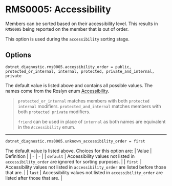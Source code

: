 # RMS0005: Accessibility

Members can be sorted based on their accessibility level. This results in `RMS0005` being reported on the member that is out of order.

This option is used during the `accessibility` sorting stage.

## Options

```editorconfig
dotnet_diagnostic.rms0005.accessibility_order = public, protected_or_internal, internal, protected, private_and_internal, private
```

The default value is listed above and contains all possible values. The names come from the Roslyn enum [Accessibility](https://docs.microsoft.com/en-us/dotnet/api/microsoft.codeanalysis.accessibility).

> `protected_or_internal` matches members with both `protected internal` modifiers.
> `protected_and_internal` matches members with both `protected private` modifiers.
>
> `friend` can be used in place of `internal` as both names are equivalent in the `Accessibility` enum.

___

```editorconfig
dotnet_diagnostic.rms0005.unknown_accessibility_order = first
```

The default value is listed above. Choices for this option are:
| Value | Definition |
| - | - |
| `default` | Accessibility values not listed in `accessibility_order` are ignored for sorting purposes. |
| `first` | Accessibility values not listed in `accessibility_order` are listed before those that are. |
| `last` | Accessibility values not listed in `accessibility_order` are listed after those that are. |
